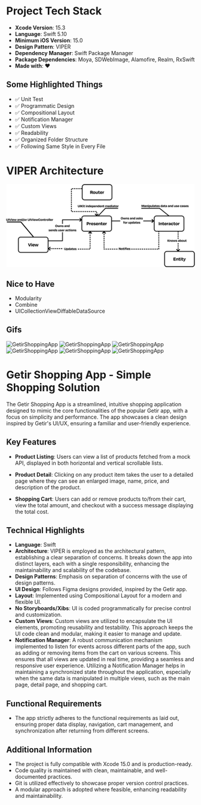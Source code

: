 # Project Tech Stack

- **Xcode Version**: 15.3
- **Language**: Swift 5.10
- **Minimum iOS Version**: 15.0
- **Design Pattern**: VIPER
- **Dependency Manager**: Swift Package Manager
- **Package Dependencies**: Moya, SDWebImage, Alamofire, Realm, RxSwift
- **Made with**: ❤️

## Some Highlighted Things

- ✅ Unit Test
- ✅ Programmatic Design
- ✅ Compositional Layout
- ✅ Notification Manager
- ✅ Custom Views
- ✅ Readability
- ✅ Organized Folder Structure
- ✅ Following Same Style in Every File

# VIPER Architecture

![VIPER Architecture](VIPER.jpg)

## Nice to Have

- Modularity
- Combine
- UICollectionViewDiffableDataSource

## Gifs

![GetirShoppingApp](https://media.giphy.com/media/v1.Y2lkPTc5MGI3NjExcWo3ZHF6c3E0cmpveXlsNDlncXhuN3VxMmNrNm1mNWl5c2hrbHkxciZlcD12MV9pbnRlcm5hbF9naWZfYnlfaWQmY3Q9Zw/jX0rRaC68sowirY5Nj/giphy.gif)
![GetirShoppingApp](https://media.giphy.com/media/v1.Y2lkPTc5MGI3NjExYmtqdm5hNGFndDBrNWlkaThlMG56ODFlODlwY2ZuM29tanJsbGx5OSZlcD12MV9pbnRlcm5hbF9naWZfYnlfaWQmY3Q9Zw/DBP1y6D9X3FKAD2YiW/giphy.gif)
![GetirShoppingApp](https://media.giphy.com/media/v1.Y2lkPTc5MGI3NjExMjJ1ejJmYnc4bDZwaDhjcGd2NDRlZGx6anY5b2g0NTlqZzZnYnpueCZlcD12MV9pbnRlcm5hbF9naWZfYnlfaWQmY3Q9Zw/mLLq9IbfzYS96C1BPw/giphy.gif)
![GetirShoppingApp](https://media.giphy.com/media/v1.Y2lkPTc5MGI3NjExc2lkMnlsOXdtcXhubzNybHl5YjV2NWt1dDh0bXluMGd0Y2tkMWo2ZyZlcD12MV9pbnRlcm5hbF9naWZfYnlfaWQmY3Q9Zw/2v6uhgT2i0NWXIb0M0/giphy.gif)
![GetirShoppingApp](https://media.giphy.com/media/v1.Y2lkPTc5MGI3NjExZXZuM3BpdHZwdW9qbXphaGRkNDVnazlzamo5cGR1eTBhdzNxdnVwdiZlcD12MV9pbnRlcm5hbF9naWZfYnlfaWQmY3Q9Zw/QGCnReRjOYtJfI1zJk/giphy.gif)
![GetirShoppingApp](https://media.giphy.com/media/v1.Y2lkPTc5MGI3NjExdXR4ZWt0d3FrbjUzem5qd3k3ZDhuOGluenplcDk1bGx2MWZocXMzaCZlcD12MV9pbnRlcm5hbF9naWZfYnlfaWQmY3Q9Zw/M0w2AMMUIWmT9FM6nD/giphy.gif)

# Getir Shopping App - Simple Shopping Solution

The Getir Shopping App is a streamlined, intuitive shopping application designed to mimic the core functionalities of the popular Getir app, with a focus on simplicity and performance. The app showcases a clean design inspired by Getir's UI/UX, ensuring a familiar and user-friendly experience.

## Key Features

- **Product Listing**: Users can view a list of products fetched from a mock API, displayed in both horizontal and vertical scrollable lists. 

- **Product Detail**: Clicking on any product item takes the user to a detailed page where they can see an enlarged image, name, price, and description of the product.

- **Shopping Cart**: Users can add or remove products to/from their cart, view the total amount, and checkout with a success message displaying the total cost.

## Technical Highlights

- **Language**: Swift
- **Architecture**: VIPER is employed as the architectural pattern, establishing a clear separation of concerns. It breaks down the app into distinct layers, each with a single responsibility, enhancing the maintainability and scalability of the codebase.
- **Design Patterns**: Emphasis on separation of concerns with the use of design patterns.
- **UI Design**: Follows Figma designs provided, inspired by the Getir app.
- **Layout**: Implemented using Compositional Layout for a modern and flexible UI.
- **No Storyboards/Xibs**: UI is coded programmatically for precise control and customization.
- **Custom Views**: Custom views are utilized to encapsulate the UI elements, promoting reusability and testability. This approach keeps the UI code clean and modular, making it easier to manage and update.
- **Notification Manager**: A robust communication mechanism implemented to listen for events across different parts of the app, such as adding or removing items from the cart on various screens. This ensures that all views are updated in real time, providing a seamless and responsive user experience. Utilizing a Notification Manager helps in maintaining a synchronized state throughout the application, especially when the same data is manipulated in multiple views, such as the main page, detail page, and shopping cart.

## Functional Requirements

- The app strictly adheres to the functional requirements as laid out, ensuring proper data display, navigation, cart management, and synchronization after returning from different screens.

## Additional Information

- The project is fully compatible with Xcode 15.0 and is production-ready.
- Code quality is maintained with clean, maintainable, and well-documented practices.
- Git is utilized effectively to showcase proper version control practices.
- A modular approach is adopted where feasible, enhancing readability and maintainability.
